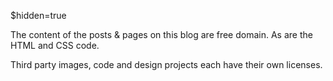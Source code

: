 $hidden=true

The content of the posts & pages on this blog are free domain. As are the HTML and CSS code.

Third party images, code and design projects each have their own licenses.